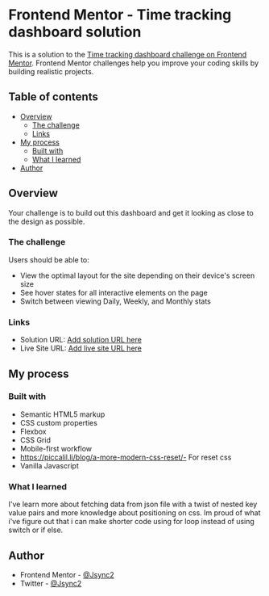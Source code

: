 # Frontend Mentor - Time tracking dashboard solution

This is a solution to the [Time tracking dashboard challenge on Frontend Mentor](https://www.frontendmentor.io/challenges/time-tracking-dashboard-UIQ7167Jw). Frontend Mentor challenges help you improve your coding skills by building realistic projects. 

## Table of contents

- [Overview](#overview)
  - [The challenge](#the-challenge)
  - [Links](#links)
- [My process](#my-process)
  - [Built with](#built-with)
  - [What I learned](#what-i-learned)
- [Author](#author)


## Overview
Your challenge is to build out this dashboard and get it looking as close to the design as possible.

### The challenge

Users should be able to:

- View the optimal layout for the site depending on their device's screen size
- See hover states for all interactive elements on the page
- Switch between viewing Daily, Weekly, and Monthly stats

### Links

- Solution URL: [Add solution URL here](https://your-solution-url.com)
- Live Site URL: [Add live site URL here](https://your-live-site-url.com)

## My process

### Built with

- Semantic HTML5 markup
- CSS custom properties
- Flexbox
- CSS Grid
- Mobile-first workflow
- https://piccalil.li/blog/a-more-modern-css-reset/- For reset css
- Vanilla Javascript

### What I learned

I've learn more about fetching data from json file with a twist of nested key value pairs and more knowledge about positioning on css. Im proud of what i've figure out that i can make shorter code using for loop instead of using switch or if else.

## Author

- Frontend Mentor - [@Jsync2](https://www.frontendmentor.io/profile/yourusername)
- Twitter - [@Jsync2](https://www.twitter.com/yourusername)